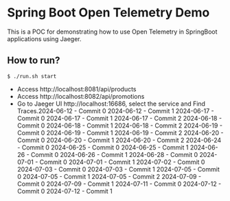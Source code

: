 # Spring Boot Open Telemetry Demo
This is a POC for demonstrating how to use Open Telemetry in SpringBoot applications using Jaeger.

## How to run?

```shell
$ ./run.sh start
```

* Access http://localhost:8081/api/products
* Access http://localhost:8082/api/promotions
* Go to Jaeger UI http://localhost:16686, select the service and Find Traces.2024-06-12 - Commit 0
2024-06-12 - Commit 1
2024-06-17 - Commit 0
2024-06-17 - Commit 1
2024-06-17 - Commit 2
2024-06-18 - Commit 0
2024-06-18 - Commit 1
2024-06-18 - Commit 2
2024-06-19 - Commit 0
2024-06-19 - Commit 1
2024-06-19 - Commit 2
2024-06-20 - Commit 0
2024-06-20 - Commit 1
2024-06-20 - Commit 2
2024-06-24 - Commit 0
2024-06-25 - Commit 0
2024-06-25 - Commit 1
2024-06-26 - Commit 0
2024-06-26 - Commit 1
2024-06-28 - Commit 0
2024-07-01 - Commit 0
2024-07-01 - Commit 1
2024-07-02 - Commit 0
2024-07-03 - Commit 0
2024-07-03 - Commit 1
2024-07-05 - Commit 0
2024-07-05 - Commit 1
2024-07-05 - Commit 2
2024-07-09 - Commit 0
2024-07-09 - Commit 1
2024-07-11 - Commit 0
2024-07-12 - Commit 0
2024-07-12 - Commit 1
